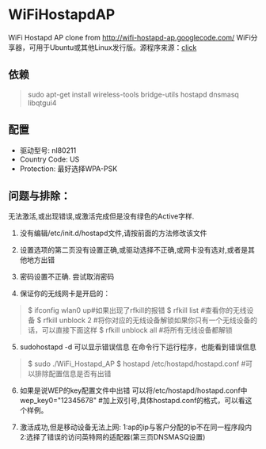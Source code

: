 WiFiHostapdAP
=============

WiFi Hostapd AP clone from http://wifi-hostapd-ap.googlecode.com/
WiFi分享器，可用于Ubuntu或其他Linux发行版。源程序来源：[click](http://wifi-hostapd-ap.googlecode.com)

## 依赖
> sudo apt-get install wireless-tools bridge-utils hostapd dnsmasq libqtgui4

## 配置
- 驱动型号: nl80211
- Country Code: US
- Protection: 最好选择WPA-PSK

## 问题与排除：
无法激活,或出现错误,或激活完成但是没有绿色的Active字样.

1. 没有编辑/etc/init.d/hostapd文件,请按前面的方法修改该文件

2. 设置选项的第二页没有设置正确,或驱动选择不正确,或网卡没有选对,或者是其他地方出错

3. 密码设置不正确.
尝试取消密码

4. 保证你的无线网卡是开启的：
> $ ifconfig wlan0 up#如果出现了rfkill的报错
> $ rfkill list                        #查看你的无线设备
> $ rfkill unblock 2                #将你对应的无线设备解锁如果你只有一个无线设备的话，可以直接下面这样
> $ rfkill unblock all                #将所有无线设备都解锁

5. sudohostapd -d 可以显示错误信息
在命令行下运行程序，也能看到错误信息 
> $ sudo ./WiFi_Hostapd_AP
> $ hostapd /etc/hostapd/hostapd.conf #可以排除配置信息是否有出错

6. 如果是说WEP的key配置文件中出错
可以将/etc/hostapd/hostapd.conf中wep\_key0="12345678" #加上双引号,具体hostapd.conf的格式，可以看这个样例。

7. 激活成功,但是移动设备无法上网:
1:ap的ip与客户分配的ip不在同一程序段内
2:选择了错误的访问英特网的适配器(第三页DNSMASQ设置)

